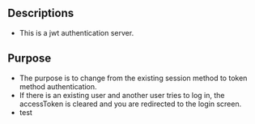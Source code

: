 ## Descriptions
- This is a jwt authentication server.

## Purpose 
- The purpose is to change from the existing session method to token method authentication.
- If there is an existing user and another user tries to log in, the accessToken is cleared and you are redirected to the login screen.
- test